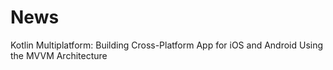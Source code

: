 # News
Kotlin Multiplatform: Building Cross-Platform App for iOS and Android Using the MVVM Architecture
